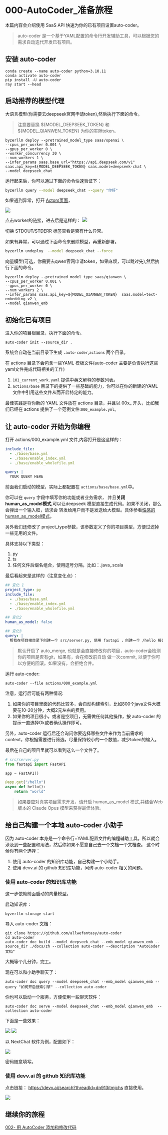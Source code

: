 # 000-AutoCoder_准备旅程

本篇内容会介绍使用 SaaS API 快速为你的已有项目设置auto-coder。

> auto-coder 是一个基于YAML配置的命令行开发辅助工具，可以根据您的需求自动迭代开发已有项目。

## 安装 auto-coder

```shell
conda create --name auto-coder python=3.10.11
conda activate auto-coder
pip install -U auto-coder
ray start --head
```

## 启动推荐的模型代理

大语言模型(你需要去deepseek官网申请token),然后执行下面的命令。

> 注意要替换 ${MODEL_DEEPSEEK_TOKEN} 和 ${MODEL_QIANWEN_TOKEN} 为你的实际token。

```shell
byzerllm deploy --pretrained_model_type saas/openai \
--cpus_per_worker 0.001 \
--gpus_per_worker 0 \
--worker_concurrency 30 \
--num_workers 1 \
--infer_params saas.base_url="https://api.deepseek.com/v1" saas.api_key=${MODEL_DEEPSEEK_TOKEN} saas.model=deepseek-chat \
--model deepseek_chat
```

运行起来后，你可以通过下面的命令快速验证下：

```bash
byzerllm query --model deepseek_chat --query "你好"
```

如果遇到异常，打开 [Actors页面](http://127.0.0.1:8265/#/actors)，

![](../images/000-05.png)

点击worker的链接，进去后是这样的：
![](../images/000-06.png)

切换 STDOUT/STDERR 标签查看是否有什么异常。

如果有异常，可以通过下面命令来删除模型，再重新部署。

```bash
byzerllm undeploy  --model deepseek_chat --force
```


向量模型(可选，你需要去qwen官网申请token，如果麻烦，可以跳过先),然后执行下面的命令。

```shell
byzerllm deploy --pretrained_model_type saas/qianwen \
--cpus_per_worker 0.001 \
--gpus_per_worker 0 \
--num_workers 2 \
--infer_params saas.api_key=${MODEL_QIANWEN_TOKEN}  saas.model=text-embedding-v2 \
--model qianwen_emb
```

## 初始化已有项目

进入你的项目根目录，执行下面的命令。

```shell
auto-coder init --source_dir .
```
系统会自动在当前目录下生成 `.auto-coder`,`actions` 两个目录。

在 actions 目录下会包含一些YAML 模板文件(auto-coder 主要是负责执行这些 yaml文件完成代码相关的工作)

1.  `101_current_work.yaml` 提供中英文解释的参数列表。
2.  `actions/base` 目录下的提供了一些基础的能力，你可以在你的新建的YAML 文件中引用这些文件从而开启特定的能力。

最佳实践是将你新的 YAML 文件放在 actions 目录，并且以 00x_ 开头，比如我们已经在 actions 提供了一个范例文件:`000_example.yml`。

## 让 auto-coder 开始为你编程

打开 actions/000_example.yml 文件,内容打开是这这样的：

```yaml
include_file:
  - ./base/base.yml
  - ./base/enable_index.yml
  - ./base/enable_wholefile.yml    

query: |
  YOUR QUERY HERE
```

前面我们启动的模型，实际上都配置在 `actions/base/base.yml`中。

你可以在 `query` 字段中填写你的功能或者业务需求，
并且**关闭 human_as_model模式**,可以让deepseek 模型直接生成代码。如果不关闭，那么会弹出一个输入框，请求会
转发给用户而不是发送给大模型。具体参看[性感的human_as_model模式](../zh/003-%20AutoCoder%20使用Web版大模型，性感的Human%20As%20Model%20模式.md)。

另外我们还修改了 project_type参数，该参数定义了你的项目类型，方便过滤掉一些无用的文件。

具体支持以下类型：

1. py
2. ts
3. 任何文件后缀名组合，使用逗号分隔，比如：.java,.scala

最后看起来是这样的（注意变化点）：

```yaml
## 变化 1
project_type: py
include_file:
  - ./base/base.yml
  - ./base/enable_index.yml
  - ./base/enable_wholefile.yml    

## 变化2
human_as_model: false  

## 变化3
query: |  
  帮我在项目根目录下创建一个 src/server.py, 使用 fastapi ，创建一个 /hello 接口，返回 world.
```

> 默认开启了 auto_merge, 也就是会直接修改你的项目，auto-coder会检测你的项目是否有git，如果有，会在修改前自动
> 做一次commit, 以便于你可以方便的回滚。如果没有，会拒绝合并。

运行 auto-coder:

```shell
auto-coder --file actions/000_example.yml
```

注意，运行后可能有两种情况:

1. 如果你的项目里面的代码比较多，会自动构建索引，比如800个java文件大概要花10-20分钟，大概2元左右的费用。
2. 如果你的项目很小，或者是空项目，无需做任何其他操作，按 auto-coder 的提示一直选择Ok或者确认操作即可。

另外，auto-coder 运行后还会询问你要选择哪些文件来作为当前需求的context，你根据需要进行筛选，尽量保持较小的一个数值，减少token的输入。

最后在自己的项目里就可以看到这么一个文件了。

```python
# src/server.py
from fastapi import FastAPI

app = FastAPI()

@app.get("/hello")
async def hello():
    return "world"
```

> 如果要应对真实项目需求开发，请开启 human_as_model 模式,并结合Web版本的 Claude Opus 模型来获得最佳体验。

## 给自己构建一个本地 auto-coder 小助手

因为 auto-coder 本身是一个命令行+YAML配置文件的编程辅助工具，所以就会涉及到一些配置和用法，然后你如果不愿意自己去一个文档一个文档查。
这个时候你有两个选择：

1. 使用 auto-coder 的知识库功能，自己构建一个小助手。
2. 使用 devv.ai 的 github 知识库功能，问询 auto-coder 相关的问题。


### 使用 auto-coder 的知识库功能

这一步依赖前面启动的向量模型。

启动知识库：

```shell
byzerllm storage start
```

导入 auto-coder 文档：

```shell
git clone https://github.com/allwefantasy/auto-coder
cd auto-coder 
auto-coder doc build --model deepseek_chat --emb_model qianwen_emb --source_dir ./docs/zh --collection auto-coder --description "AutoCoder文档"
```

大概等个几分钟，完工。

现在可以和小助手聊天了：

```shell
auto-coder doc query --model deepseek_chat --emb_model qianwen_emb --query "如何开启搜索引擎" --collection auto-coder
```

你也可以启动一个服务，方便使用一些聊天软件：

```shell
auto-coder doc serve --model deepseek_chat --emb_model qianwen_emb  --collection auto-coder
```

下面是一些效果：

![](../images/000-01.png)
![](../images/000-02.png)

以 NextChat 软件为例，配置如下：

![](../images/000-03.png)

密码随意填写。

### 使用 devv.ai 的 github 知识库功能

点击链接： https://devv.ai/search?threadId=dn913itmjchs 直接使用。

![](../images/000-04.png)

## 继续你的旅程

[002- 用 AutoCoder 添加和修改代码](./002-%20%E7%94%A8%20AutoCoder%20%E6%B7%BB%E5%8A%A0%E5%92%8C%E4%BF%AE%E6%94%B9%E4%BB%A3%E7%A0%81.md)




